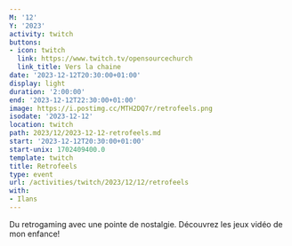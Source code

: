 ```yaml
---
M: '12'
Y: '2023'
activity: twitch
buttons:
- icon: twitch
  link: https://www.twitch.tv/opensourcechurch
  link_title: Vers la chaine
date: '2023-12-12T20:30:00+01:00'
display: light
duration: '2:00:00'
end: '2023-12-12T22:30:00+01:00'
image: https://i.postimg.cc/MTH2DQ7r/retrofeels.png
isodate: '2023-12-12'
location: twitch
path: 2023/12/2023-12-12-retrofeels.md
start: '2023-12-12T20:30:00+01:00'
start-unix: 1702409400.0
template: twitch
title: Retrofeels
type: event
url: /activities/twitch/2023/12/12/retrofeels
with:
- Ilans
---
```

Du retrogaming avec une pointe de nostalgie. Découvrez les jeux vidéo de mon enfance!